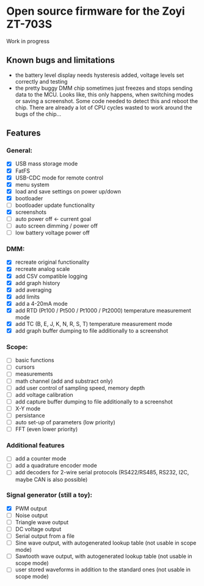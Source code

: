 # Open source firmware for the Zoyi ZT-703S

Work in progress

## Known bugs and limitations
- the battery level display needs hysteresis added, voltage levels set correctly and testing
- the pretty buggy DMM chip sometimes just freezes and stops sending data to the MCU. Looks like, this only happens, when switching modes or saving a screenshot. Some code needed to detect this and reboot the chip. There are already a lot of CPU cycles wasted to work around the bugs of the chip...

## Features
### General:
- [X] USB mass storage mode
- [X] FatFS
- [X] USB-CDC mode for remote control
- [X] menu system
- [X] load and save settings on power up/down
- [X] bootloader
- [ ] bootloader update functionality
- [X] screenshots
- [ ] auto power off <- current goal
- [ ] auto screen dimming / power off
- [ ] low battery voltage power off

### DMM:
- [X] recreate original functionality
- [X] recreate analog scale
- [X] add CSV compatible logging
- [X] add graph history
- [X] add averaging
- [X] add limits
- [X] add a 4-20mA mode
- [X] add RTD (Pt100 / Pt500 / Pt1000 / Pt2000) temperature measurement mode
- [X] add TC (B, E, J, K, N, R, S, T) temperature measurement mode
- [X] add graph buffer dumping to file additionally to a screenshot

### Scope:
- [ ] basic functions
- [ ] cursors
- [ ] measurements
- [ ] math channel (add and substract only)
- [ ] add user control of sampling speed, memory depth
- [ ] add voltage calibration
- [ ] add capture buffer dumping to file additionally to a screenshot
- [ ] X-Y mode
- [ ] persistance
- [ ] auto set-up of parameters (low priority)
- [ ] FFT (even lower priority)

### Additional features
- [ ] add a counter mode
- [ ] add a quadrature encoder mode
- [ ] add decoders for 2-wire serial protocols (RS422/RS485, RS232, I2C, maybe CAN is also possible)

### Signal generator (still a toy):
- [X] PWM output
- [ ] Noise output
- [ ] Triangle wave output
- [ ] DC voltage output
- [ ] Serial output from a file
- [ ] Sine wave output, with autogenerated lookup table (not usable in scope mode)
- [ ] Sawtooth wave output, with autogenerated lookup table (not usable in scope mode)
- [ ] user stored waveforms in addition to the standard ones (not usable in scope mode)
